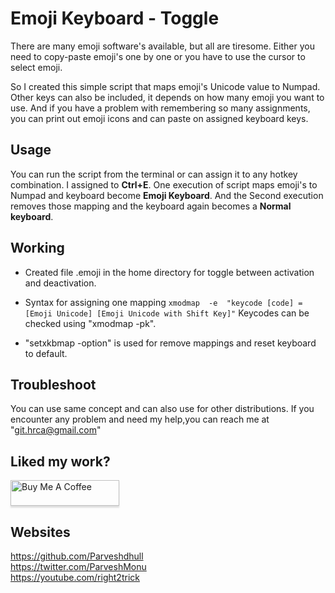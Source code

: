 # Emoji Keyboard - Toggle

There are many emoji software's available, but all are tiresome. Either you need to copy-paste emoji's one by one or you have to use the cursor to select emoji.

So I created this simple script that maps emoji's Unicode value to Numpad. Other keys can also be included, it depends on how many emoji you want to use. And if you have a problem with remembering so many assignments, you can print out emoji icons and can paste on assigned keyboard keys.

## Usage

You can run the script from the terminal or can assign it to any hotkey combination. I assigned to **Ctrl+E**.
One execution of script maps emoji's to Numpad and keyboard become **Emoji Keyboard**. And the Second execution removes those mapping and the keyboard again becomes a **Normal keyboard**.

## Working

* Created file .emoji in the home directory for toggle between activation and deactivation.

* Syntax for assigning one mapping
	```xmodmap  -e  "keycode [code] = [Emoji Unicode] [Emoji Unicode with Shift Key]"```
	Keycodes can be checked using "xmodmap -pk".

* "setxkbmap -option" is used for remove mappings and reset keyboard to default.

## Troubleshoot

You can use same concept and can also use for other distributions. If you encounter any problem and  need my help,you can reach me at "git.hrca@gmail.com"


## Liked my work?
<a href="https://www.buymeacoffee.com/parveshmonu" target="_blank"><img src="https://www.buymeacoffee.com/assets/img/custom_images/orange_img.png" alt="Buy Me A Coffee" style="height: 41px !important;width: 174px !important;box-shadow: 0px 3px 2px 0px rgba(190, 190, 190, 0.5) !important;-webkit-box-shadow: 0px 3px 2px 0px rgba(190, 190, 190, 0.5) !important;" ></a>

## Websites
https://github.com/Parveshdhull
<br />https://twitter.com/ParveshMonu
<br />https://youtube.com/right2trick
